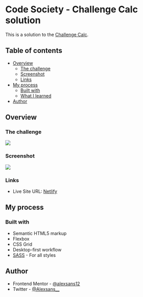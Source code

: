 # Code Society - Challenge Calc solution

This is a solution to the [Challenge Calc](https://cdn.discordapp.com/attachments/885006350151733278/893692593010016407/unknown.png). 

## Table of contents

- [Overview](#overview)
  - [The challenge](#the-challenge)
  - [Screenshot](#screenshot)
  - [Links](#links)
- [My process](#my-process)
  - [Built with](#built-with)
  - [What I learned](#what-i-learned)
- [Author](#author)

## Overview

### The challenge

![](https://cdn.discordapp.com/attachments/885006350151733278/893692593010016407/unknown.png)

### Screenshot

![](https://i.imgur.com/AsdPWBq.png)

### Links

- Live Site URL: [Netlify](https://alexsans-time-tracking-dashboard.netlify.app/)

## My process

### Built with

- Semantic HTML5 markup
- Flexbox
- CSS Grid
- Desktop-first workflow
- [SASS](https://sass-lang.com/) - For all styles

## Author

- Frontend Mentor - [@alexsans12](https://www.frontendmentor.io/profile/alexsans12)
- Twitter - [@Alexsans__](https://www.twitter.com/Alexsans__)